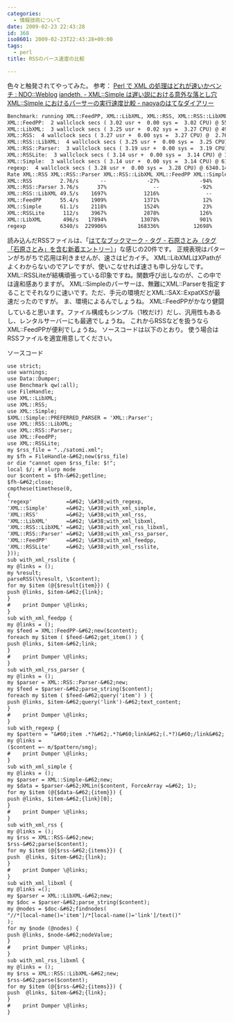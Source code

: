 ```yaml
---
categories:
  - 情報技術について
date: 2009-02-23 22:43:28
id: 368
iso8601: 2009-02-23T22:43:28+09:00
tags:
  - perl
title: RSSのパース速度の比較

---
```


色々と触発されてやってみた。
参考：
<a href="http://naoya.dyndns.org/%7Enaoya/mt/archives/001209.html">Perl で XML の処理はどれが速いかベンチ : NDO::Weblog</a>
<a href="http://iandeth.dyndns.org/mt/ian/archives/000589.html">iandeth. - XML::Simple は遅い説における意外な落とし穴</a>
<a href="http://d.hatena.ne.jp/naoya/20050801/1122884138">XML::Simple におけるパーサーの実行速度比較 - naoyaのはてなダイアリー</a>
```default
Benchmark: running XML::FeedPP, XML::LibXML, XML::RSS, XML::RSS::LibXML, XML::RSS::Parser, XML::RSSLite, XML::Simple, regexp for at least 3 CPU seconds...
XML::FeedPP:  2 wallclock secs ( 3.02 usr +  0.00 sys =  3.02 CPU) @ 55.37/s (n=167)
XML::LibXML:  3 wallclock secs ( 3.25 usr +  0.02 sys =  3.27 CPU) @ 496.02/s (n=1620)
XML::RSS:  4 wallclock secs ( 3.27 usr +  0.00 sys =  3.27 CPU) @  2.76/s (n=9)
XML::RSS::LibXML:  4 wallclock secs ( 3.25 usr +  0.00 sys =  3.25 CPU) @ 49.54/s (n=161)
XML::RSS::Parser:  3 wallclock secs ( 3.19 usr +  0.00 sys =  3.19 CPU) @  3.76/s (n=12)
XML::RSSLite:  3 wallclock secs ( 3.14 usr +  0.00 sys =  3.14 CPU) @ 112.10/s (n=352)
XML::Simple:  3 wallclock secs ( 3.14 usr +  0.00 sys =  3.14 CPU) @ 61.13/s (n=192)
regexp:  4 wallclock secs ( 3.28 usr +  0.00 sys =  3.28 CPU) @ 6340.14/s (n=20802)
Rate XML::RSS XML::RSS::Parser XML::RSS::LibXML XML::FeedPP XML::Simple XML::RSSLite XML::LibXML regexp
XML::RSS         2.76/s       --             -27%             -94%        -95%        -95%         -98%        -99%  -100%
XML::RSS::Parser 3.76/s      37%               --             -92%        -93%        -94%         -97%        -99%  -100%
XML::RSS::LibXML 49.5/s    1697%            1216%               --        -11%        -19%         -56%        -90%   -99%
XML::FeedPP      55.4/s    1909%            1371%              12%          --         -9%         -51%        -89%   -99%
XML::Simple      61.1/s    2118%            1524%              23%         10%          --         -45%        -88%   -99%
XML::RSSLite      112/s    3967%            2878%             126%        102%         83%           --        -77%   -98%
XML::LibXML       496/s   17894%           13078%             901%        796%        711%         342%          --   -92%
regexp           6340/s  229906%          168336%           12698%      11350%      10272%        5556%       1178%     --
```
読み込んだRSSファイルは、「<a href="http://b.hatena.ne.jp/search/tag?q=%E7%9F%B3%E5%8E%9F%E3%81%95%E3%81%A8%E3%81%BF&amp;users=1">はてなブックマーク - タグ - 石原さとみ（タグ「石原さとみ」を含む新着エントリー）</a>」な感じの20件です。
正規表現はパターンがちがちで応用は利きませんが、速さはピカイチ。
XML::LibXMLはXPathがよくわからないのでアレですが、使いこなせれば速さも申し分なしです。
XML::RSSLiteが結構頑張っている印象ですね。関数呼び出しなのが、この中では違和感ありますが。
XML::Simpleのパーサーは、無難にXML::Parserを指定することでそれなりに速いです。ただ、手元の環境だとXML::SAX::ExpatXSが最速だったのですが。
ま、環境によるんでしょうね&#133;。
XML::FeedPPがかなり健闘していると思います。ファイル構成もシンプル（1枚だけ）だし、汎用性もあるし、レンタルサーバーにも最適でしょうね。
これからRSSなどを扱うならXML::FeedPPが便利でしょうね。
ソースコードは以下のとおり。
使う場合はRSSファイルを適宜用意してください。


ソースコード
```default
use strict;
use warnings;
use Data::Dumper;
use Benchmark qw(:all);
use FileHandle;
use XML::LibXML;
use XML::RSS;
use XML::Simple;
$XML::Simple::PREFERRED_PARSER = 'XML::Parser';
use XML::RSS::LibXML;
use XML::RSS::Parser;
use XML::FeedPP;
use XML::RSSLite;
my $rss_file = "../satomi.xml";
my $fh = FileHandle-&#62;new($rss_file)
or die "cannot open $rss_file: $!";
local $/; # slurp mode
our $content = $fh-&#62;getline;
$fh-&#62;close;
cmpthese(timethese(0,
{
'regexp'           =&#62; \&#38;with_regexp,
'XML::Simple'      =&#62; \&#38;with_xml_simple,
'XML::RSS'         =&#62; \&#38;with_xml_rss,
'XML::LibXML'      =&#62; \&#38;with_xml_libxml,
'XML::RSS::LibXML' =&#62; \&#38;with_xml_rss_libxml,
'XML::RSS::Parser' =&#62; \&#38;with_xml_rss_parser,
'XML::FeedPP'      =&#62; \&#38;with_xml_feedpp,
'XML::RSSLite'     =&#62; \&#38;with_xml_rsslite,
}));
sub with_xml_rsslite {
my @links = ();
my %result;
parseRSS(\%result, \$content);
for my $item (@{$result{item}}) {
push @links, $item-&#62;{link};
}
#    print Dumper \@links;
}
sub with_xml_feedpp {
my @links = ();
my $feed = XML::FeedPP-&#62;new($content);
foreach my $item ( $feed-&#62;get_item() ) {
push @links, $item-&#62;link;
}
#    print Dumper \@links;
}
sub with_xml_rss_parser {
my @links = ();
my $parser = XML::RSS::Parser-&#62;new;
my $feed = $parser-&#62;parse_string($content);
foreach my $item ( $feed-&#62;query('item') ) {
push @links, $item-&#62;query('link')-&#62;text_content;
}
#    print Dumper \@links;
}
sub with_regexp {
my $pattern = "&#60;item .*?&#62;.*?&#60;link&#62;(.*?)&#60;/link&#62;.*?&#60;/item&#62;";
my @links =
($content =~ m/$pattern/smg);
#    print Dumper \@links;
}
sub with_xml_simple {
my @links = ();
my $parser = XML::Simple-&#62;new;
my $data = $parser-&#62;XMLin($content, ForceArray =&#62; 1);
for my $item (@{$data-&#62;{item}}) {
push @links, $item-&#62;{link}[0];
}
#    print Dumper \@links;
}
sub with_xml_rss {
my @links = ();
my $rss = XML::RSS-&#62;new;
$rss-&#62;parse($content);
for my $item (@{$rss-&#62;{items}}) {
push  @links, $item-&#62;{link};
}
#    print Dumper \@links;
}
sub with_xml_libxml {
my @links =();
my $parser = XML::LibXML-&#62;new;
my $doc = $parser-&#62;parse_string($content);
my @nodes = $doc-&#62;findnodes(
"//*[local-name()='item']/*[local-name()='link']/text()"
);
for my $node (@nodes) {
push @links, $node-&#62;nodeValue;
}
#    print Dumper \@links;
}
sub with_xml_rss_libxml {
my @links = ();
my $rss = XML::RSS::LibXML-&#62;new;
$rss-&#62;parse($content);
for my $item (@{$rss-&#62;{items}}) {
push  @links, $item-&#62;{link};
}
#    print Dumper \@links;
}
```
    	